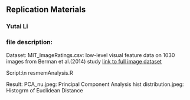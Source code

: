 ## Replication Materials
### Yutai Li

### file description:
Dataset:
MIT_ImageRatings.csv: low-level visual feature data on 1030 images from Berman et al.(2014) study
[link to full image dataset](https://github.com/yutaili/Data/tree/main/dataset)

Script:\n
resmemAnalysis.R

Result:
PCA_nu.jpeg: Principal Component Analysis
hist distribution.jpeg: Histogrm of Euclidean Distance

